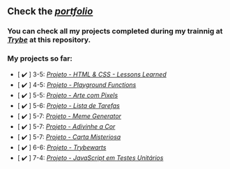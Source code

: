## Check the _[portfolio](https://andersonfpcorrea.github.io/)_

### You can check all my projects completed during my trainnig at _[Trybe](https://www.betrybe.com/)_ at this repository.

### My projects so far:

- [ :heavy_check_mark: ] 3-5: _[Projeto - HTML & CSS - Lessons Learned](https://andersonfpcorrea.github.io/projects/lessons-learned/)_
- [ :heavy_check_mark: ] 4-5: _[Projeto - Playground Functions](https://github.com/andersonfpcorrea/andersonfpcorrea.github.io/tree/master/projects/playground-functions)_
- [ :heavy_check_mark: ] 5-5: _[Projeto - Arte com Pixels](https://github.com/andersonfpcorrea/andersonfpcorrea.github.io/tree/master/projects/pixels-art)_
- [ :heavy_check_mark: ] 5-6: _[Projeto - Lista de Tarefas](https://github.com/andersonfpcorrea/andersonfpcorrea.github.io/tree/master/projects/todo-list)_
- [ :heavy_check_mark: ] 5-7: _[Projeto - Meme Generator](https://github.com/andersonfpcorrea/andersonfpcorrea.github.io/tree/master/projects/meme-generator)_
- [ :heavy_check_mark: ] 5-7: _[Projeto - Adivinhe a Cor](https://github.com/andersonfpcorrea/andersonfpcorrea.github.io/tree/master/projects/color-guess)_
- [ :heavy_check_mark: ] 5-7: _[Projeto - Carta Misteriosa](https://github.com/andersonfpcorrea/andersonfpcorrea.github.io/tree/master/projects/mistery-letter-project)_
- [ :heavy_check_mark: ] 6-6: _[Projeto - Trybewarts](https://github.com/andersonfpcorrea/andersonfpcorrea.github.io/tree/master/projects/trybe-projects/trybewarts)_
- [ :heavy_check_mark: ] 7-4: _[Projeto - JavaScript em Testes Unitários](https://github.com/andersonfpcorrea/andersonfpcorrea.github.io/tree/master/projects/trybe-projects/project-js-unit-tests)_
